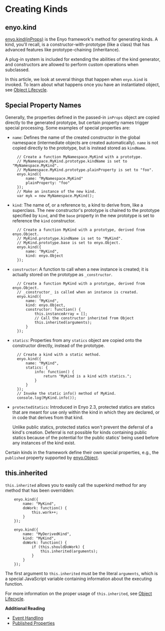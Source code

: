 # Creating Kinds

## enyo.kind

[enyo.kind(inProps)](http://enyojs.com/api/#Oop.js) is the Enyo framework's
method for generating kinds.  A kind, you'll recall, is a
constructor-with-prototype (like a class) that has advanced features like
prototype-chaining (inheritance).

A plug-in system is included for extending the abilities of the kind generator,
and constructors are allowed to perform custom operations when subclassed.

In this article, we look at several things that happen when `enyo.kind` is
invoked. To learn about what happens once you have an instantiated object, see
[Object Lifecycle](object-lifecycle.html).

## Special Property Names

Generally, the properties defined in the passed-in `inProps` object are copied
directly to the	generated prototype, but certain property names trigger special
processing.	Some examples of special properties are:

* `name`: Defines the name of the created constructor in
	the global namespace (intermediate objects are created automatically).
	`name` is not copied directly to the prototype,	but is instead stored as
	`kindName`.

        // Create a function MyNamespace.MyKind with a prototype.
        // MyNamespace.MyKind.prototype.kindName is set to "MyNamespace.MyKind".
        // MyNamespace.MyKind.prototype.plainProperty is set to "foo".
        enyo.kind({
            name: "MyNamespace.MyKind"
            plainProperty: "foo"
        });
        // Make an instance of the new kind.
        var myk = new MyNamespace.MyKind();

* `kind`: The name of, or a reference to, a kind to derive from, like a superclass.
	The new constructor's prototype is chained to the prototype specified by
	`kind`, and the `base` property in the new prototype is set	to reference the
	`kind` constructor.

        // Create a function MyKind with a prototype, derived from enyo.Object.
        // MyKind.prototype.kindName is set to "MyKind".
        // MyKind.prototype.base is set to enyo.Object.
        enyo.kind({
            name: "MyKind",
            kind: enyo.Object
        });

* `constructor`: A function to call when a new instance is created; it is
    actually stored on the prototype as `_constructor`.

        // Create a function MyKind with a prototype, derived from enyo.Object.
        // _constructor_ is called when an instance is created. 
        enyo.kind({
            name: "MyKind",
            kind: enyo.Object,
            constructor: function() {
                this.instanceArray = [];
                // Call the constructor inherited from Object
                this.inherited(arguments);
            }
        });

* `statics`: Properties from any `statics` object are copied onto the
    constructor directly, instead of the prototype.

        // Create a kind with a static method.
        enyo.kind({
            name: "MyKind",
            statics: {
                info: function() {
                    return "MyKind is a kind with statics.";
                }
            }
        });
        // Invoke the static info() method of MyKind.
        console.log(MyKind.info());

* `protectedStatics`: Introduced in Enyo 2.3, protected statics are statics
    that are meant for use only within the kind in which they are declared, or
    in code that derives from that kind.

    Unlike public statics, protected statics won't prevent the deferral of a
    kind's creation.  Deferral is not possible for kinds containing public
    statics because of the potential for the public statics' being used before
    any instances of the kind exist.

Certain kinds in the framework define their own special properties, e.g., the
`published` property supported by
[enyo.Object](http://enyojs.com/api/#enyo.Object).

## this.inherited

`this.inherited` allows you to easily call the superkind method for any method
that has been overridden:

        enyo.kind({
            name: "MyKind",
            doWork: function() {
                this.work++;
            }
        });

        enyo.kind({
            name: "MyDerivedKind",
            kind: "MyKind",
            doWork: function() {
                if (this.shouldDoWork) {
                    this.inherited(arguments);
                }
            }
        });

The first argument to `this.inherited` must be the literal `arguments`, which is
a special JavaScript variable containing information about the executing function.

For more information on the proper usage of `this.inherited`, see [Object
Lifecycle](object-lifecycle.html).

**Additional Reading**

* [Event Handling](event-handling.html)
* [Published Properties](published-properties.html)
